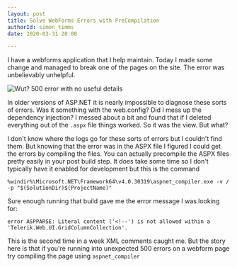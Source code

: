 ```yaml
---
layout: post
title: Solve WebForms Errors with PreCompilation
authorId: simon_timms
date: 2020-03-31 20:00

---
```


I have a webforms application that I help maintain. Today I made some change and managed to break one of the pages on the site. The error was unbelievably unhelpful.

![Wut? 500 error with no useful details](/images/precompilewebforms/500.png)

In older versions of ASP.NET it is nearly impossible to diagnose these sorts of errors. Was it something with the web.config? Did I mess up the dependency injection? I messed about a bit and found that if I deleted everything out of the `.aspx` file things worked. So it was the view. But what? 

<!-- more -->

I don't know where the logs go for these sorts of errors but I couldn't find them. But knowing that the error was in the ASPX file I figured I could get the errors by compiling the files. You can actually precompile the ASPX files pretty easily in your post build step. It does take some time so I don't typically have it enabled for development but this is the command

```
%windir%\Microsoft.NET\Framework64\v4.0.30319\aspnet_compiler.exe -v / -p "$(SolutionDir)$(ProjectName)"
```

Sure enough running that build gave me the error message I was looking for: 

```
error ASPPARSE: Literal content ('<!--') is not allowed within a 'Telerik.Web.UI.GridColumnCollection'.
```

This is the second time in a week XML comments caught me. But the story here is that if you're running into unexpected 500 errors on a webform page try compiling the page using `aspnet_compiler`
